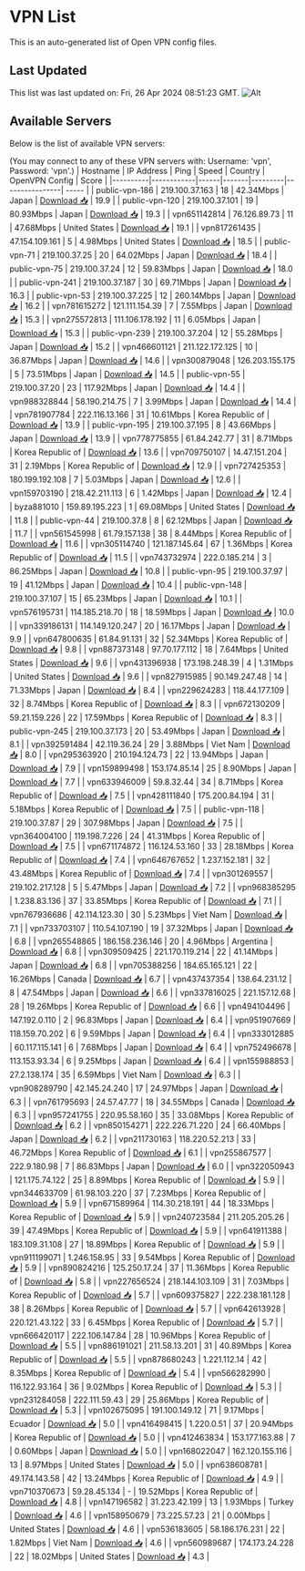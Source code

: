 # VPN List

This is an auto-generated list of Open VPN config files.

## Last Updated

This list was last updated on: Fri, 26 Apr 2024 08:51:23 GMT.
![Alt](https://repobeats.axiom.co/api/embed/186b98318ef1479477931607c1ad7d823f12451f.svg "Repobeats analytics image")

## Available Servers

Below is the list of available VPN servers:

(You may connect to any of these VPN servers with: Username: 'vpn', Password: 'vpn'.)
| Hostname | IP Address | Ping | Speed | Country | OpenVPN Config | Score |
|----------|------------|------|-------|---------|----------------| ----- |
| public-vpn-186 | 219.100.37.163 | 18 | 42.34Mbps | Japan | [Download 📥](./configs/server_0_JP.ovpn) | 19.9 |
| public-vpn-120 | 219.100.37.101 | 19 | 80.93Mbps | Japan | [Download 📥](./configs/server_1_JP.ovpn) | 19.3 |
| vpn651142814 | 76.126.89.73 | 11 | 47.68Mbps | United States | [Download 📥](./configs/server_2_US.ovpn) | 19.1 |
| vpn817261435 | 47.154.109.161 | 5 | 4.98Mbps | United States | [Download 📥](./configs/server_3_US.ovpn) | 18.5 |
| public-vpn-71 | 219.100.37.25 | 20 | 64.02Mbps | Japan | [Download 📥](./configs/server_4_JP.ovpn) | 18.4 |
| public-vpn-75 | 219.100.37.24 | 12 | 59.83Mbps | Japan | [Download 📥](./configs/server_5_JP.ovpn) | 18.0 |
| public-vpn-241 | 219.100.37.187 | 30 | 69.71Mbps | Japan | [Download 📥](./configs/server_6_JP.ovpn) | 16.3 |
| public-vpn-53 | 219.100.37.225 | 12 | 260.14Mbps | Japan | [Download 📥](./configs/server_7_JP.ovpn) | 16.2 |
| vpn781615272 | 121.111.154.39 | 7 | 7.55Mbps | Japan | [Download 📥](./configs/server_8_JP.ovpn) | 15.3 |
| vpn275572813 | 111.106.178.192 | 11 | 6.05Mbps | Japan | [Download 📥](./configs/server_9_JP.ovpn) | 15.3 |
| public-vpn-239 | 219.100.37.204 | 12 | 55.28Mbps | Japan | [Download 📥](./configs/server_10_JP.ovpn) | 15.2 |
| vpn466601121 | 211.122.172.125 | 10 | 36.87Mbps | Japan | [Download 📥](./configs/server_11_JP.ovpn) | 14.6 |
| vpn300879048 | 126.203.155.175 | 5 | 73.51Mbps | Japan | [Download 📥](./configs/server_12_JP.ovpn) | 14.5 |
| public-vpn-55 | 219.100.37.20 | 23 | 117.92Mbps | Japan | [Download 📥](./configs/server_13_JP.ovpn) | 14.4 |
| vpn988328844 | 58.190.214.75 | 7 | 3.99Mbps | Japan | [Download 📥](./configs/server_14_JP.ovpn) | 14.4 |
| vpn781907784 | 222.116.13.166 | 31 | 10.61Mbps | Korea Republic of | [Download 📥](./configs/server_15_KR.ovpn) | 13.9 |
| public-vpn-195 | 219.100.37.195 | 8 | 43.66Mbps | Japan | [Download 📥](./configs/server_16_JP.ovpn) | 13.9 |
| vpn778775855 | 61.84.242.77 | 31 | 8.71Mbps | Korea Republic of | [Download 📥](./configs/server_17_KR.ovpn) | 13.6 |
| vpn709750107 | 14.47.151.204 | 31 | 2.19Mbps | Korea Republic of | [Download 📥](./configs/server_18_KR.ovpn) | 12.9 |
| vpn727425353 | 180.199.192.108 | 7 | 5.03Mbps | Japan | [Download 📥](./configs/server_19_JP.ovpn) | 12.6 |
| vpn159703190 | 218.42.211.113 | 6 | 1.42Mbps | Japan | [Download 📥](./configs/server_20_JP.ovpn) | 12.4 |
| byza881010 | 159.89.195.223 | 1 | 69.08Mbps | United States | [Download 📥](./configs/server_21_US.ovpn) | 11.8 |
| public-vpn-44 | 219.100.37.8 | 8 | 62.12Mbps | Japan | [Download 📥](./configs/server_22_JP.ovpn) | 11.7 |
| vpn561545998 | 61.79.157.138 | 38 | 8.44Mbps | Korea Republic of | [Download 📥](./configs/server_23_KR.ovpn) | 11.6 |
| vpn305114740 | 121.187.145.64 | 67 | 1.36Mbps | Korea Republic of | [Download 📥](./configs/server_24_KR.ovpn) | 11.5 |
| vpn743732974 | 222.0.185.214 | 3 | 86.25Mbps | Japan | [Download 📥](./configs/server_25_JP.ovpn) | 10.8 |
| public-vpn-95 | 219.100.37.97 | 19 | 41.12Mbps | Japan | [Download 📥](./configs/server_26_JP.ovpn) | 10.4 |
| public-vpn-148 | 219.100.37.107 | 15 | 65.23Mbps | Japan | [Download 📥](./configs/server_27_JP.ovpn) | 10.1 |
| vpn576195731 | 114.185.218.70 | 18 | 18.59Mbps | Japan | [Download 📥](./configs/server_28_JP.ovpn) | 10.0 |
| vpn339186131 | 114.149.120.247 | 20 | 16.17Mbps | Japan | [Download 📥](./configs/server_29_JP.ovpn) | 9.9 |
| vpn647800635 | 61.84.91.131 | 32 | 52.34Mbps | Korea Republic of | [Download 📥](./configs/server_30_KR.ovpn) | 9.8 |
| vpn887373148 | 97.70.177.112 | 18 | 7.64Mbps | United States | [Download 📥](./configs/server_31_US.ovpn) | 9.6 |
| vpn431396938 | 173.198.248.39 | 4 | 1.31Mbps | United States | [Download 📥](./configs/server_32_US.ovpn) | 9.6 |
| vpn827915985 | 90.149.247.48 | 14 | 71.33Mbps | Japan | [Download 📥](./configs/server_33_JP.ovpn) | 8.4 |
| vpn229624283 | 118.44.177.109 | 32 | 8.74Mbps | Korea Republic of | [Download 📥](./configs/server_34_KR.ovpn) | 8.3 |
| vpn672130209 | 59.21.159.226 | 22 | 17.59Mbps | Korea Republic of | [Download 📥](./configs/server_35_KR.ovpn) | 8.3 |
| public-vpn-245 | 219.100.37.173 | 20 | 53.49Mbps | Japan | [Download 📥](./configs/server_36_JP.ovpn) | 8.1 |
| vpn392591484 | 42.119.36.24 | 29 | 3.88Mbps | Viet Nam | [Download 📥](./configs/server_37_VN.ovpn) | 8.0 |
| vpn295363920 | 210.194.124.73 | 22 | 13.94Mbps | Japan | [Download 📥](./configs/server_38_JP.ovpn) | 7.9 |
| vpn159899498 | 153.174.85.14 | 25 | 8.90Mbps | Japan | [Download 📥](./configs/server_39_JP.ovpn) | 7.7 |
| vpn633946009 | 59.8.32.44 | 34 | 8.71Mbps | Korea Republic of | [Download 📥](./configs/server_40_KR.ovpn) | 7.5 |
| vpn428111840 | 175.200.84.194 | 31 | 5.18Mbps | Korea Republic of | [Download 📥](./configs/server_41_KR.ovpn) | 7.5 |
| public-vpn-118 | 219.100.37.87 | 29 | 307.98Mbps | Japan | [Download 📥](./configs/server_42_JP.ovpn) | 7.5 |
| vpn364004100 | 119.198.7.226 | 24 | 41.31Mbps | Korea Republic of | [Download 📥](./configs/server_43_KR.ovpn) | 7.5 |
| vpn671174872 | 116.124.53.160 | 33 | 28.18Mbps | Korea Republic of | [Download 📥](./configs/server_44_KR.ovpn) | 7.4 |
| vpn646767652 | 1.237.152.181 | 32 | 43.48Mbps | Korea Republic of | [Download 📥](./configs/server_45_KR.ovpn) | 7.4 |
| vpn301269557 | 219.102.217.128 | 5 | 5.47Mbps | Japan | [Download 📥](./configs/server_46_JP.ovpn) | 7.2 |
| vpn968385295 | 1.238.83.136 | 37 | 33.85Mbps | Korea Republic of | [Download 📥](./configs/server_47_KR.ovpn) | 7.1 |
| vpn767936686 | 42.114.123.30 | 30 | 5.23Mbps | Viet Nam | [Download 📥](./configs/server_48_VN.ovpn) | 7.1 |
| vpn733703107 | 110.54.107.190 | 19 | 37.32Mbps | Japan | [Download 📥](./configs/server_49_JP.ovpn) | 6.8 |
| vpn265548865 | 186.158.236.146 | 20 | 4.96Mbps | Argentina | [Download 📥](./configs/server_50_AR.ovpn) | 6.8 |
| vpn309509425 | 221.170.119.214 | 22 | 41.14Mbps | Japan | [Download 📥](./configs/server_51_JP.ovpn) | 6.8 |
| vpn705388256 | 184.65.165.121 | 22 | 16.26Mbps | Canada | [Download 📥](./configs/server_52_CA.ovpn) | 6.7 |
| vpn437437354 | 138.64.231.12 | 8 | 47.54Mbps | Japan | [Download 📥](./configs/server_53_JP.ovpn) | 6.6 |
| vpn337816025 | 221.157.12.68 | 28 | 19.26Mbps | Korea Republic of | [Download 📥](./configs/server_54_KR.ovpn) | 6.6 |
| vpn494104496 | 147.192.0.110 | 2 | 96.83Mbps | Japan | [Download 📥](./configs/server_55_JP.ovpn) | 6.4 |
| vpn951907669 | 118.159.70.202 | 6 | 9.59Mbps | Japan | [Download 📥](./configs/server_56_JP.ovpn) | 6.4 |
| vpn333012885 | 60.117.115.141 | 6 | 7.68Mbps | Japan | [Download 📥](./configs/server_57_JP.ovpn) | 6.4 |
| vpn752496678 | 113.153.93.34 | 6 | 9.25Mbps | Japan | [Download 📥](./configs/server_58_JP.ovpn) | 6.4 |
| vpn155988853 | 27.2.138.174 | 35 | 6.59Mbps | Viet Nam | [Download 📥](./configs/server_59_VN.ovpn) | 6.3 |
| vpn908289790 | 42.145.24.240 | 17 | 24.97Mbps | Japan | [Download 📥](./configs/server_60_JP.ovpn) | 6.3 |
| vpn761795693 | 24.57.47.77 | 18 | 34.55Mbps | Canada | [Download 📥](./configs/server_61_CA.ovpn) | 6.3 |
| vpn957241755 | 220.95.58.160 | 35 | 33.08Mbps | Korea Republic of | [Download 📥](./configs/server_62_KR.ovpn) | 6.2 |
| vpn850154271 | 222.226.71.220 | 24 | 66.40Mbps | Japan | [Download 📥](./configs/server_63_JP.ovpn) | 6.2 |
| vpn211730163 | 118.220.52.213 | 33 | 46.72Mbps | Korea Republic of | [Download 📥](./configs/server_64_KR.ovpn) | 6.1 |
| vpn255867577 | 222.9.180.98 | 7 | 86.83Mbps | Japan | [Download 📥](./configs/server_65_JP.ovpn) | 6.0 |
| vpn322050943 | 121.175.74.122 | 25 | 8.89Mbps | Korea Republic of | [Download 📥](./configs/server_66_KR.ovpn) | 5.9 |
| vpn344633709 | 61.98.103.220 | 37 | 7.23Mbps | Korea Republic of | [Download 📥](./configs/server_67_KR.ovpn) | 5.9 |
| vpn671589964 | 114.30.218.191 | 44 | 18.33Mbps | Korea Republic of | [Download 📥](./configs/server_68_KR.ovpn) | 5.9 |
| vpn240723584 | 211.205.205.26 | 39 | 47.49Mbps | Korea Republic of | [Download 📥](./configs/server_69_KR.ovpn) | 5.9 |
| vpn641911388 | 183.109.31.108 | 27 | 18.89Mbps | Korea Republic of | [Download 📥](./configs/server_70_KR.ovpn) | 5.9 |
| vpn911199071 | 1.246.158.95 | 33 | 9.54Mbps | Korea Republic of | [Download 📥](./configs/server_71_KR.ovpn) | 5.9 |
| vpn890824216 | 125.250.17.24 | 37 | 11.36Mbps | Korea Republic of | [Download 📥](./configs/server_72_KR.ovpn) | 5.8 |
| vpn227656524 | 218.144.103.109 | 31 | 7.03Mbps | Korea Republic of | [Download 📥](./configs/server_73_KR.ovpn) | 5.7 |
| vpn609375827 | 222.238.181.128 | 38 | 8.26Mbps | Korea Republic of | [Download 📥](./configs/server_74_KR.ovpn) | 5.7 |
| vpn642613928 | 220.121.43.122 | 33 | 6.45Mbps | Korea Republic of | [Download 📥](./configs/server_75_KR.ovpn) | 5.7 |
| vpn666420117 | 222.106.147.84 | 28 | 10.96Mbps | Korea Republic of | [Download 📥](./configs/server_76_KR.ovpn) | 5.5 |
| vpn886191021 | 211.58.13.201 | 31 | 40.89Mbps | Korea Republic of | [Download 📥](./configs/server_77_KR.ovpn) | 5.5 |
| vpn878680243 | 1.221.112.14 | 42 | 8.35Mbps | Korea Republic of | [Download 📥](./configs/server_78_KR.ovpn) | 5.4 |
| vpn566282990 | 116.122.93.164 | 36 | 9.02Mbps | Korea Republic of | [Download 📥](./configs/server_79_KR.ovpn) | 5.3 |
| vpn231284058 | 222.111.59.43 | 29 | 25.86Mbps | Korea Republic of | [Download 📥](./configs/server_80_KR.ovpn) | 5.3 |
| vpn102675095 | 191.100.149.12 | 71 | 9.17Mbps | Ecuador | [Download 📥](./configs/server_81_EC.ovpn) | 5.0 |
| vpn416498415 | 1.220.0.51 | 37 | 20.94Mbps | Korea Republic of | [Download 📥](./configs/server_82_KR.ovpn) | 5.0 |
| vpn412463834 | 153.177.163.88 | 7 | 0.60Mbps | Japan | [Download 📥](./configs/server_83_JP.ovpn) | 5.0 |
| vpn168022047 | 162.120.155.116 | 13 | 8.97Mbps | United States | [Download 📥](./configs/server_84_US.ovpn) | 5.0 |
| vpn638608781 | 49.174.143.58 | 42 | 13.24Mbps | Korea Republic of | [Download 📥](./configs/server_85_KR.ovpn) | 4.9 |
| vpn710370673 | 59.28.45.134 | - | 19.52Mbps | Korea Republic of | [Download 📥](./configs/server_86_KR.ovpn) | 4.8 |
| vpn147196582 | 31.223.42.199 | 13 | 1.93Mbps | Turkey | [Download 📥](./configs/server_87_TR.ovpn) | 4.6 |
| vpn158950679 | 73.225.57.23 | 21 | 0.00Mbps | United States | [Download 📥](./configs/server_88_US.ovpn) | 4.6 |
| vpn536183605 | 58.186.176.231 | 22 | 1.82Mbps | Viet Nam | [Download 📥](./configs/server_89_VN.ovpn) | 4.6 |
| vpn560989687 | 174.173.24.228 | 22 | 18.02Mbps | United States | [Download 📥](./configs/server_90_US.ovpn) | 4.3 |
